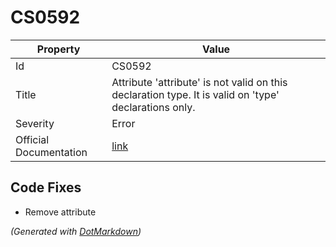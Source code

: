 # CS0592

| Property               | Value                                                                                                   |
| ---------------------- | ------------------------------------------------------------------------------------------------------- |
| Id                     | CS0592                                                                                                  |
| Title                  | Attribute 'attribute' is not valid on this declaration type\. It is valid on 'type' declarations only\. |
| Severity               | Error                                                                                                   |
| Official Documentation | [link](http://docs.microsoft.com/en-us/dotnet/csharp/language-reference/compiler-messages/cs0592)       |

## Code Fixes

* Remove attribute

*\(Generated with [DotMarkdown](http://github.com/JosefPihrt/DotMarkdown)\)*